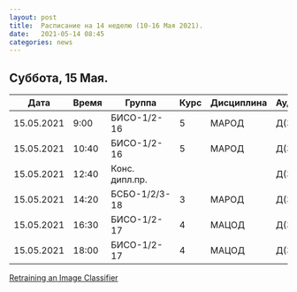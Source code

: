 ```yaml
---
layout: post
title:  Расписание на 14 неделю (10-16 Мая 2021).
date:   2021-05-14 08:45
categories: news
---
```


## Суббота, 15 Мая.

| Дата          | Время   | Группа        | Курс | Дисциплина  | Аудитория |
| ------------- | ------- | ------------- | ---- | ----------- | --------- |
|15.05.2021     | 9:00    |БИСО-1/2-16    |5     |МАРОД        |Д(334)     |
|15.05.2021     |10:40    |БИСО-1/2-16    |5     |МАРОД        |Д(334)     |
|15.05.2021     |12:40    |Конс. дипл.пр. |      |             |Д(334)     |
|15.05.2021     |14:20    |БСБО-1/2/3-18  |3     |МАРОД        |Д(334)     |
|15.05.2021     |16:30    |БИСО-1/2-17    |4     |МАЦОД        |Д(334)     |
|15.05.2021     |18:00    |БИСО-1/2-17    |4     |МАЦОД        |Д(334)     |

[Retraining an Image Classifier](https://www.tensorflow.org/hub/tutorials/tf2_image_retraining)
